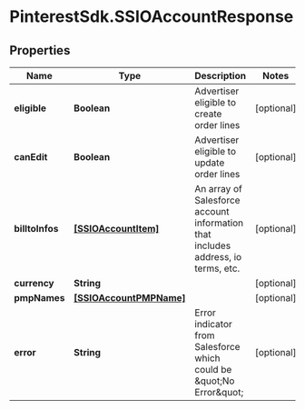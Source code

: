 # PinterestSdk.SSIOAccountResponse

## Properties

Name | Type | Description | Notes
------------ | ------------- | ------------- | -------------
**eligible** | **Boolean** | Advertiser eligible to create order lines | [optional] 
**canEdit** | **Boolean** | Advertiser eligible to update order lines | [optional] 
**billtoInfos** | [**[SSIOAccountItem]**](SSIOAccountItem.md) | An array of Salesforce account information that includes address, io terms, etc. | [optional] 
**currency** | **String** |  | [optional] 
**pmpNames** | [**[SSIOAccountPMPName]**](SSIOAccountPMPName.md) |  | [optional] 
**error** | **String** | Error indicator from Salesforce which could be \&quot;No Error\&quot; | [optional] 


